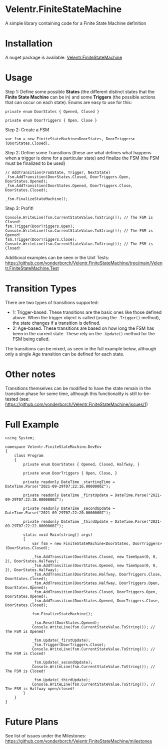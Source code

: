 # Velentr.FiniteStateMachine
A simple library containing code for a Finite State Machine definition

# Installation
A nuget package is available: [Velentr.FiniteStateMachine](https://www.nuget.org/packages/Velentr.FiniteStateMachine/)

# Usage
Step 1: Define some possible **States** (the different distinct states that the **Finite State Machine** can be in) and some **Triggers** (the possible actions that can occur on each state). Enums are easy to use for this:
```
private enum DoorStates { Opened, Closed }

private enum DoorTriggers { Open, Close }
```

Step 2: Create a FSM
```
var fsm = new FiniteStateMachine<DoorStates, DoorTriggers>(DoorStates.Closed);
```

Step 2: Define some Transitions (these are what defines what happens when a trigger is done for a particular state) and finalize the FSM (the FSM must be finalized to be used)
```
// AddTransition(FromState, Trigger, NextState)
_fsm.AddTransition(DoorStates.Closed, DoorTriggers.Open, DoorStates.Opened);
_fsm.AddTransition(DoorStates.Opened, DoorTriggers.Close, DoorStates.Closed);

_fsm.FinalizeStateMachine();
```

Step 3: Profit!
```
Console.WriteLine(fsm.CurrentStateValue.ToString()); // The FSM is Closed!
fsm.Trigger(DoorTriggers.Open);
Console.WriteLine(fsm.CurrentStateValue.ToString()); // The FSM is Opened!
fsm.Trigger(DoorTriggers.Close);
Console.WriteLine(fsm.CurrentStateValue.ToString()); // The FSM is Closed!
```

Additional examples can be seen in the Unit Tests: https://github.com/vonderborch/Velentr.FiniteStateMachine/tree/main/Velentr.FiniteStateMachine.Test

# Transition Types
There are two types of transitions supported:
- 1: Trigger-based. These transitions are the basic ones like those defined above. When the trigger object is called (using the `.Trigger()` method), the state changes if a transition is defined.
- 2: Age-based. These transitions are based on how long the FSM has been in the current state. These rely on the `.Update()` method for the FSM being called.

The transitions can be mixed, as seen in the full example below, although only a single Age transition can be defined for each state.

# Other notes
Transitions themselves can be modified to have the state remain in the transition phase for some time, although this functionality is still to-be-tested (see: https://github.com/vonderborch/Velentr.FiniteStateMachine/issues/1)

# Full Example
```
using System;

namespace Velentr.FiniteStateMachine.DevEnv
{
    class Program
    {
        private enum DoorStates { Opened, Closed, Halfway, }

        private enum DoorTriggers { Open, Close, }

        private readonly DateTime _startingTime = DateTime.Parse("2021-09-29T07:22:16.0000000Z");

        private readonly DateTime _firstUpdate = DateTime.Parse("2021-09-29T07:22:18.0000000Z");

        private readonly DateTime _secondUpdate = DateTime.Parse("2021-09-29T07:22:20.0000000Z");

        private readonly DateTime _thirdUpdate = DateTime.Parse("2021-09-29T07:22:22.0000000Z");

        static void Main(string[] args)
        {
            var fsm = new FiniteStateMachine<DoorStates, DoorTriggers>(DoorStates.Closed);

            _fsm.AddTransition(DoorStates.Closed, new TimeSpan(0, 0, 2), DoorStates.Halfway);
            _fsm.AddTransition(DoorStates.Opened, new TimeSpan(0, 0, 2), DoorStates.Halfway);
            _fsm.AddTransition(DoorStates.Halfway, DoorTriggers.Close, DoorStates.Closed);
            _fsm.AddTransition(DoorStates.Halfway, DoorTriggers.Open, DoorStates.Opened);
            _fsm.AddTransition(DoorStates.Closed, DoorTriggers.Open, DoorStates.Opened);
            _fsm.AddTransition(DoorStates.Opened, DoorTriggers.Close, DoorStates.Closed);

            fsm.FinalizeStateMachine();

            _fsm.Reset(DoorStates.Opened);
            Console.WriteLine(fsm.CurrentStateValue.ToString()); // The FSM is Opened!

            _fsm.Update(_firstUpdate);
            _fsm.Trigger(DoorTriggers.Close);
            Console.WriteLine(fsm.CurrentStateValue.ToString()); // The FSM is Closed!

            _fsm.Update(_secondUpdate);
            Console.WriteLine(fsm.CurrentStateValue.ToString()); // The FSM is Closed!

            _fsm.Update(_thirdUpdate);
            Console.WriteLine(fsm.CurrentStateValue.ToString()); // The FSM is Halfway open/closed!
        }
    }
}

```

# Future Plans
See list of issues under the Milestones: https://github.com/vonderborch/Velentr.FiniteStateMachine/milestones
